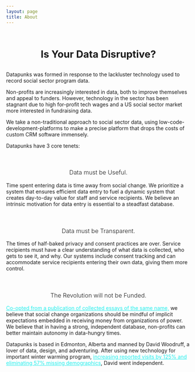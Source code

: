 ```yaml
---
layout: page
title: About
---
```


<h1 style="text-align: center; margin: auto; padding-top: 3rem; font-size: 27px; padding-bottom: 1rem;">Is Your Data Disruptive?</h1>

<!-- <div style="padding-top: 4rem;"></div> -->

Datapunks was formed in response to the lackluster technology used to record social sector program data.

Non-profits are increasingly interested in data, both to improve themselves and appeal to funders. However, technology in the sector has been stagnant due to high for-profit tech wages and a US social sector market more interested in fundraising data.

We take a non-traditional approach to social sector data, using low-code-development-platforms to make a precise platform that drops the costs of custom CRM software immensely.

<div class="line"></div>

Datapunks have 3 core tenets:


<h3 style="text-align: center; padding-top: 2rem; font-weight: 300;">Data must be Useful.</h3>

Time spent entering data is time away from social change. We prioritize a system that ensures efficient data entry to fuel a dynamic system that creates day-to-day value for staff and service recipients. We believe an intrinsic motivation for data entry is essential to a steadfast database.

<h3 style="text-align: center; padding-top: 2rem; font-weight: 300;">Data must be Transparent.</h3>

The times of half-baked privacy and consent practices are over. Service recipients must have a clear understanding of what data is collected, who gets to see it, and why. Our systems include consent tracking and can accommodate service recipients entering their own data, giving them more control.

<h3 style="text-align: center; padding-top: 2rem; font-weight: 300;">The Revolution will not be Funded.</h3>

<a href="https://www.dukeupress.edu/the-revolution-will-not-be-funded" target="_blank" style="text-decoration:underline;color:#23eeec;">Co-opted from a publication of collected essays of the same name,</a> we believe that social change organizations should be mindful of implicit expectations embedded in receiving money from organizations of power. We believe that in having a strong, independent database, non-profits can better maintain autonomy in data-hungry times.

<div class="line"></div>

Datapunks is based in Edmonton, Alberta and manned by David Woodruff, a lover of data, design, and adventuring. After using new technology for important winter warming program, <a href="http://boylestreet.org/data-scarcity-data-abundance/" target="_blank" style="text-decoration:underline;color:#23eeec;">increasing reported visits by 125% and eliminating 57% missing demographics</a>, David went independent.
